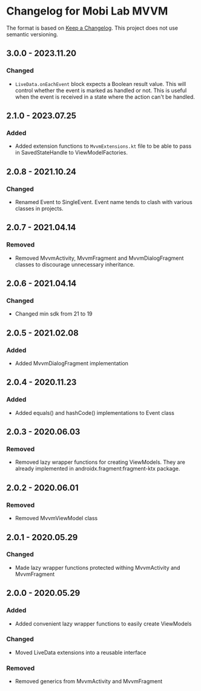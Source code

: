 # Changelog for Mobi Lab MVVM

The format is based on [Keep a Changelog](https://keepachangelog.com/en/1.0.0/). This project does not use semantic versioning.

## 3.0.0 - 2023.11.20

### Changed

- `LiveData.onEachEvent` block expects a Boolean result value. This will control whether the event is marked as handled or not. This is useful when the event is received in a state where the action can't be handled. 

## 2.1.0 - 2023.07.25

### Added

- Added extension functions to `MvvmExtensions.kt` file to be able to pass in SavedStateHandle to ViewModelFactories.

## 2.0.8 - 2021.10.24

### Changed

- Renamed Event to SingleEvent. Event name tends to clash with various classes in projects.

## 2.0.7 - 2021.04.14

### Removed

- Removed MvvmActivity, MvvmFragment and MvvmDialogFragment classes to discourage unnecessary inheritance.

## 2.0.6 - 2021.04.14

### Changed

- Changed min sdk from 21 to 19

## 2.0.5 - 2021.02.08

### Added

- Added MvvmDialogFragment implementation

## 2.0.4 - 2020.11.23

### Added

- Added equals() and hashCode() implementations to Event class

## 2.0.3 - 2020.06.03

### Removed

- Removed lazy wrapper functions for creating ViewModels. They are already implemented in androidx.fragment:fragment-ktx package.

## 2.0.2 - 2020.06.01

### Removed

- Removed MvvmViewModel class

## 2.0.1 - 2020.05.29

### Changed

- Made lazy wrapper functions protected withing MvvmActivity and MvvmFragment

## 2.0.0 - 2020.05.29

### Added

- Added convenient lazy wrapper functions to easily create ViewModels

### Changed

- Moved LiveData extensions into a reusable interface

### Removed

- Removed generics from MvvmActivity and MvvmFragment
